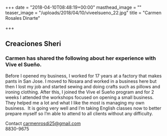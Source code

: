 +++
date = "2018-04-10T08:48:19+00:00"
masthead_image = ""
teaser_image = "/uploads/2018/04/10/viveelsueno_22.jpg"
title = "Carmen Rosales Dinarte"

+++
## Creaciones Sheri

### Carmen has shared the following about her experience with Vive el Sueño.

  
Before I opened my business, I worked for 17 years at a factory that makes pants in San Jose. I moved to Nosara and worked in a business here but then I lost my job and started sewing and doing crafts such as pillows and ironing clothing. After this, I joined the Vive el Sueño program and for 2 weeks I attended the workshops focused on opening a small business. They helped me a lot and what I like the most is managing my own business.  It is going very well and I’m taking English classes now to better prepare myself so I’m able to attend to all clients without any difficulty.

Contact [carmenrosdi25@gmail.com](mailto:carmenrosdi25@gmail.com)  
8830-9675